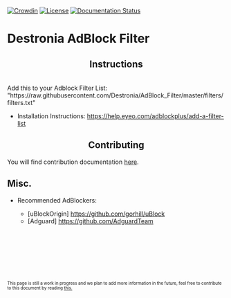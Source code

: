 [![Crowdin](https://badges.crowdin.net/destronia-adblock-filter/localized.svg)](https://crowdin.com/project/destronia-adblock-filter)
[![License](https://img.shields.io/badge/License-MPL--2.0-blue)](https://github.com/Destronia/AdBlock_Filter/blob/master/LICENSE)
[![Documentation Status](https://readthedocs.org/projects/adblock-filter/badge/?version=latest)](https://adblock-filter.readthedocs.io/en/latest/?badge=latest)

# Destronia AdBlock Filter
<h2 align="center">Instructions</h2>
<br/>
Add this to your Adblock Filter List: "https://raw.githubusercontent.com/Destronia/AdBlock_Filter/master/filters/filters.txt"

- Installation Instructions: https://help.eyeo.com/adblockplus/add-a-filter-list

<h2 align="center">Contributing</h2>

You will find contribution documentation [here](https://github.com/Destronia/AdBlock_Filter/blob/master/CONTRIBUTING.md).

## Misc. 
- Recommended AdBlockers: 	

    - [uBlockOrigin] https://github.com/gorhill/uBlock 
    - [Adguard] https://github.com/AdguardTeam
<br>
<br>
<br>
<br>
<br>
<br>
<p><sub><sup> This page is still a work in progress and we plan to add more information in the future, feel free to contribute to this document by reading <a href="https://github.com/Destronia/AdBlock_Filter/blob/master/CONTRIBUTING.md#write-documentation">this.</a></sup></sub></p>

